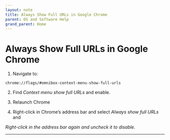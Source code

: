 ```yaml
---
layout: note
title: Always Show Full URLs in Google Chrome
parent: OS and Software Help
grand_parent: Home
---
```


# Always Show Full URLs in Google Chrome

1. Navigate to:

```
chrome://flags/#omnibox-context-menu-show-full-urls
```

2. Find _Context menu show full URLs_ and enable.

3. Relaunch Chrome

4. Right-click in Chrome’s address bar and select _Always show full URLs_ and

_Right-click in the address bar again and uncheck it to disable._

---
